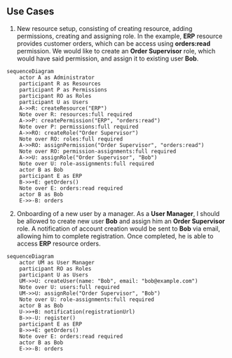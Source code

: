 ## Use Cases

1. New resource setup, consisting of creating resource, adding permissions, creating and assigning role. In the example, **ERP** resource provides customer orders, which can be access using **orders:read** permission. We would like to create an **Order Supervisor** role, which would have said permission, and assign it to existing user **Bob**.

```mermaid
sequenceDiagram
    actor A as Administrator
    participant R as Resources
    participant P as Permissions
    participant RO as Roles
    participant U as Users
    A->>R: createResource("ERP")
    Note over R: resources:full required
    A->>P: createPermission("ERP", "orders:read")
    Note over P: permissions:full required
    A->>RO: createRole("Order Supervisor")
    Note over RO: roles:full required
    A->>RO: assignPermission("Order Supervisor", "orders:read")
    Note over RO: permission-assignments:full required
    A->>U: assignRole("Order Supervisor", "Bob")
    Note over U: role-assignments:full required
    actor B as Bob
    participant E as ERP
    B->>+E: getOrders()
    Note over E: orders:read required
    actor B as Bob
    E->>-B: orders
```

2. Onboarding of a new user by a manager. As a **User Manager**, I should be allowed to create new user **Bob** and assign him an **Order Supervisor** role. A notification of account creation would be sent to **Bob** via email, allowing him to complete registration. Once completed, he is able to access **ERP** resource orders.

```mermaid
sequenceDiagram
    actor UM as User Manager
    participant RO as Roles
    participant U as Users
    UM->>U: createUser(name: "Bob", email: "bob@example.com")
    Note over U: users:full required
    UM->>U: assignRole("Order Supervisor", "Bob")
    Note over U: role-assignments:full required
    actor B as Bob
    U->>+B: notification(registrationUrl)
    B->>-U: register()
    participant E as ERP
    B->>+E: getOrders()
    Note over E: orders:read required
    actor B as Bob
    E->>-B: orders
```

